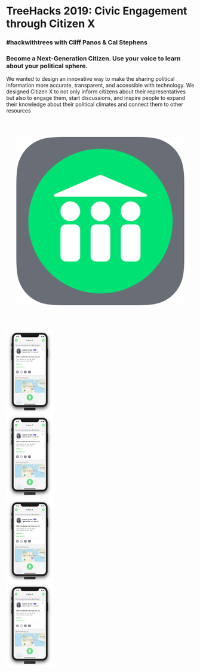 # TreeHacks 2019: Civic Engagement through Citizen X
### #hackwithtrees with Cliff Panos & Cal Stephens

### Become a Next-Generation Citizen. Use your voice to learn about your political sphere.

We wanted to design an innovative way to make the sharing political information more accurate, transparent, and accessible with technology. We designed Citizen X to not only inform citizens about their representatives but also to engage them, start discussions, and inspire people to expand their knowledge about their political climates and connect them to other resources
            
<br></br>
  
<p align="center">
    <img src="Assets/AppIconRounded.png" width=450em>
</p>

<br></br>

<div id="tabBar" style="width:25%;">
                <div>
                    <img id="Person" src="Assets/Screenshots/London Breed.png">
                </div>
                <div>
                    <img id="Sale" src="Assets/Screenshots/London Breed.png">
                </div>
                <div>
                    <img id="Current" src="Assets/Screenshots/London Breed.png">
                </div>
                <div>
                    <img id="Food" src="Assets/Screenshots/London Breed.png">
                </div>
                <span id="Stretch"></span>
            </div>
